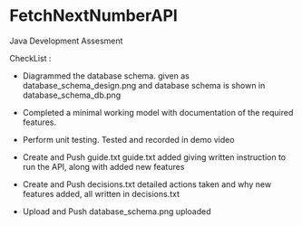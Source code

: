 # FetchNextNumberAPI
Java Development Assesment

CheckList : 
- Diagrammed the database schema.
  given as database_schema_design.png
  and database schema is shown in database_schema_db.png
  
- Completed a minimal working model with documentation of the required features.
  
- Perform unit testing.
  Tested and recorded in demo video
  
- Create and Push guide.txt
  guide.txt added giving written instruction to run the API, along with added new features
  
- Create and Push decisions.txt
  detailed actions taken and why new features added, all written in decisions.txt
  
- Upload and Push database_schema.png
  uploaded

